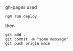 gh-pages used


```
npm run deploy
```

then 

```
git add .
git commit -m "some message"
git push origin main

```